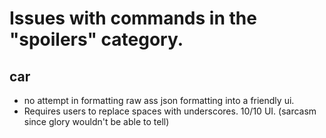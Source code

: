 # Issues with commands in the "spoilers" category.

## car

- no attempt in formatting raw ass json formatting into a friendly ui.
- Requires users to replace spaces with underscores.  10/10 UI.  (sarcasm since glory wouldn't be able to tell)
